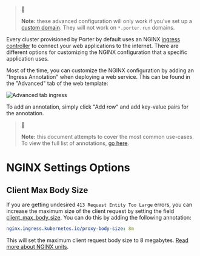 > 🚧
>
> **Note:** these advanced configuration will only work if you've set up a [custom domain](https://docs.getporter.dev/docs/https-and-custom-domains). They will not work on `*.porter.run` domains. 

Every cluster provisioned by Porter by default uses an NGINX [ingress controller](https://kubernetes.github.io/ingress-nginx) to connect your web applications to the internet. There are different options for customizing the NGINX configuration that a specific application uses. 

Most of the time, you can customize the NGINX configuration by adding an "Ingress Annotation" when deploying a web service. This can be found in the "Advanced" tab of the web template:

![Advanced tab ingress](https://files.readme.io/fcfa8a2-Screen_Shot_2021-06-02_at_5.15.26_PM.png "Screen Shot 2021-06-02 at 5.15.26 PM.png")

To add an annotation, simply click "Add row" and add key-value pairs for the annotation. 

> 📘
>
> **Note:** this document attempts to cover the most common use-cases. To view the full list of annotations, [go here](https://kubernetes.github.io/ingress-nginx/user-guide/nginx-configuration/annotations).

# NGINX Settings Options

## Client Max Body Size 

If you are getting undesired `413 Request Entity Too Large` errors, you can increase the maximum size of the client request by setting the field [client_max_body_size](http://nginx.org/en/docs/http/ngx_http_core_module.html#client_max_body_size). You can do this by adding the following annotation:

```yaml
nginx.ingress.kubernetes.io/proxy-body-size: 8m
```

This will set the maximum client request body size to 8 megabytes. [Read more about NGINX units](http://nginx.org/en/docs/syntax.html).
